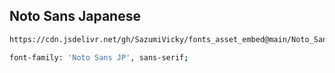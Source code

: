 ## Noto Sans Japanese

```sh
https://cdn.jsdelivr.net/gh/SazumiVicky/fonts_asset_embed@main/Noto_Sans_Japanese.css

font-family: 'Noto Sans JP', sans-serif;
```
